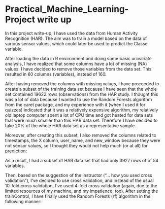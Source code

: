 # Practical_Machine_Learning- Project write up
In this project write-up, I have used the data from Human Activity Recognition (HAR). The aim was to train a model based on the data of various sensor values, which could later be used to predict the Classe variable.

After loading the data in R environment and doing some basic univariate analysis, I have realized that some columns have a lot of missing (NA) values. 
I have decided to remove those variables from the data set. This resulted in 60 columns (variables), instead of 160.

After having removed the columns with missing values, I have proceeded to create a subset of the training data set because I have seen
that the whole set contained 19622 rows (observations) from the HAR study. 
I thought this was a lot of data because I wanted to use the Random Forests algorithm from the caret package, 
and my experience with it (when I used it for quizzes) indicated that it was a relatively expensive algorithm, my relatively old laptop 
computer spent a lot of CPU time and got heated for data sets that were much smaller than this HAR data set. 
Therefore I have decided to take 20% of the whole HAR data set as a representative sample. 

Moreover, after creating this subset, I also removed the columns related to timestamps, the X column, user_name, and new_window because 
they were not sensor values, so I thought they would not help much (or at all) for prediction:

As a result, I had a subset of HAR data set that had only 3927 rows of of 54 variables.

Then, based on the suggestion of the instructor (“… how you used cross validation”), I've decided to use cross validation, 
and instead of the usual 10-fold cross validation, I've used 4-fold cross validation 
(again, due to the limited resources of my machine, and my impatience, too). After setting the trainControl, I have finally 
used the Random Forests (rf) algorithm in the following manner:




